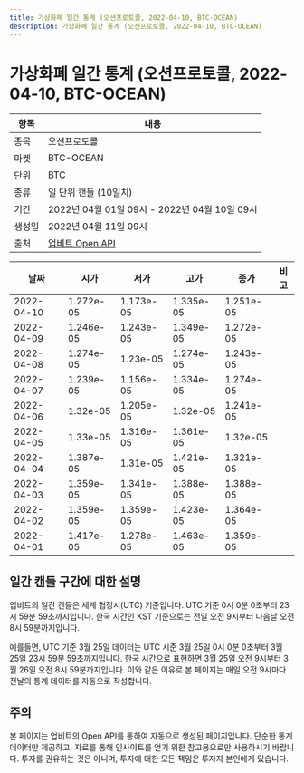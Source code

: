 ```yaml
---
title: 가상화폐 일간 통계 (오션프로토콜, 2022-04-10, BTC-OCEAN)
description: 가상화폐 일간 통계 (오션프로토콜, 2022-04-10, BTC-OCEAN)
---
```



가상화폐 일간 통계 (오션프로토콜, 2022-04-10, BTC-OCEAN)
===

|항목|내용|
|--|--|
|종목|오션프로토콜|
|마켓|BTC-OCEAN|
|단위|BTC|
|종류|일 단위 캔들 (10일치)|
|기간|2022년 04월 01일 09시 - 2022년 04월 10일 09시|
|생성일|2022년 04월 11일 09시|
|출처|[업비트 Open API](https://docs.upbit.com)|


|날짜|시가|저가|고가|종가|비고|
|--|--|--|--|--|--|
|2022-04-10|1.272e-05|1.173e-05|1.335e-05|1.251e-05|    |
|2022-04-09|1.246e-05|1.243e-05|1.349e-05|1.272e-05|    |
|2022-04-08|1.274e-05|1.23e-05|1.274e-05|1.243e-05|    |
|2022-04-07|1.239e-05|1.156e-05|1.334e-05|1.274e-05|    |
|2022-04-06|1.32e-05|1.205e-05|1.32e-05|1.241e-05|    |
|2022-04-05|1.33e-05|1.316e-05|1.361e-05|1.32e-05|    |
|2022-04-04|1.387e-05|1.31e-05|1.421e-05|1.321e-05|    |
|2022-04-03|1.359e-05|1.341e-05|1.388e-05|1.388e-05|    |
|2022-04-02|1.359e-05|1.359e-05|1.423e-05|1.364e-05|    |
|2022-04-01|1.417e-05|1.278e-05|1.463e-05|1.359e-05|    |


일간 캔들 구간에 대한 설명
---


업비트의 일간 캔들은 세계 협정시(UTC) 기준입니다. 
UTC 기준 0시 0분 0초부터 23시 59분 59초까지입니다. 
한국 시간인 KST 기준으로는 전일 오전 9시부터 다음날 오전 8시 59분까지입니다. 


예를들면, UTC 기준 3월 25일 데이터는 UTC 시준 3월 25일 0시 0분 0초부터 3월 25일 23시 59분 59초까지입니다. 
한국 시간으로 표현하면 3월 25일 오전 9시부터 3월 26일 오전 8시 59분까지입니다. 
이와 같은 이유로 본 페이지는 매일 오전 9시마다 전날의 통계 데이터를 자동으로 작성합니다. 


주의
---


본 페이지는 업비트의 Open API를 통하여 자동으로 생성된 페이지입니다. 
단순한 통계 데이터만 제공하고, 자료를 통해 인사이트를 얻기 위한 참고용으로만 사용하시기 바랍니다. 
투자를 권유하는 것은 아니며, 투자에 대한 모든 책임은 투자자 본인에게 있습니다. 
